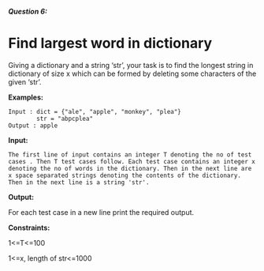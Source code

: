 ***Question 6:***

<h1>Find largest word in dictionary</h1>

Giving a dictionary and a string ‘str’, your task is to find the longest string in dictionary of size x which can be formed by deleting some characters of the given ‘str’.

**Examples:**
```
Input : dict = {"ale", "apple", "monkey", "plea"}   
        str = "abpcplea"  
Output : apple
```

**Input:**
```
The first line of input contains an integer T denoting the no of test cases . Then T test cases follow. Each test case contains an integer x denoting the no of words in the dictionary. Then in the next line are x space separated strings denoting the contents of the dictionary.  Then in the next line is a string 'str'.
```
**Output:**

For each test case in a new line print the required output.

**Constraints:**

1<=T<=100

1<=x, length of str<=1000
